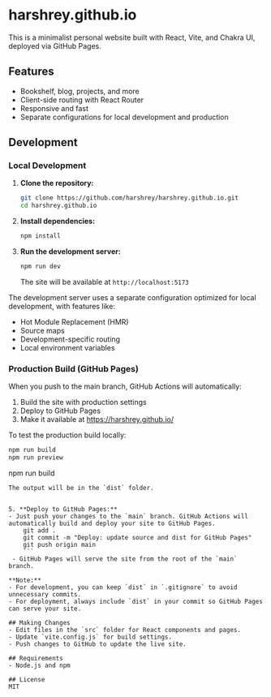 # harshrey.github.io

This is a minimalist personal website built with React, Vite, and Chakra UI, deployed via GitHub Pages.

## Features
- Bookshelf, blog, projects, and more
- Client-side routing with React Router
- Responsive and fast
- Separate configurations for local development and production

## Development

### Local Development

1. **Clone the repository:**
   ```sh
   git clone https://github.com/harshrey/harshrey.github.io.git
   cd harshrey.github.io
   ```

2. **Install dependencies:**
   ```sh
   npm install
   ```

3. **Run the development server:**
   ```sh
   npm run dev
   ```
   The site will be available at `http://localhost:5173`

The development server uses a separate configuration optimized for local development, with features like:
- Hot Module Replacement (HMR)
- Source maps
- Development-specific routing
- Local environment variables

### Production Build (GitHub Pages)

When you push to the main branch, GitHub Actions will automatically:
1. Build the site with production settings
2. Deploy to GitHub Pages
3. Make it available at https://harshrey.github.io/

To test the production build locally:
```sh
npm run build
npm run preview
```
   npm run build
   ```
   The output will be in the `dist` folder.


5. **Deploy to GitHub Pages:**
   - Just push your changes to the `main` branch. GitHub Actions will automatically build and deploy your site to GitHub Pages.
       git add .
       git commit -m "Deploy: update source and dist for GitHub Pages"
       git push origin main
       ```
    - GitHub Pages will serve the site from the root of the `main` branch.

**Note:**
- For development, you can keep `dist` in `.gitignore` to avoid unnecessary commits.
- For deployment, always include `dist` in your commit so GitHub Pages can serve your site.

## Making Changes
- Edit files in the `src` folder for React components and pages.
- Update `vite.config.js` for build settings.
- Push changes to GitHub to update the live site.

## Requirements
- Node.js and npm

## License
MIT

